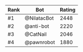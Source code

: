 Rank|Bot|Rating
---|---|---
#1|@NilatacBot|2448
#2|@anti-bot|2220
#3|@CatNail|2046
#4|@pawnrobot|1880
